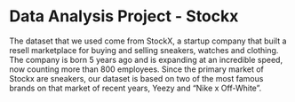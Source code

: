 # Data Analysis Project - Stockx 

The dataset that we used come from StockX, a startup company that built a resell marketplace for buying and selling sneakers, watches and clothing. The company is born 5 years ago and is expanding at an incredible speed, now counting more than 800 employees. Since the primary market of Stockx are sneakers, our dataset is based on two of the most famous brands on that market of recent years, Yeezy and “Nike x Off-White”.
